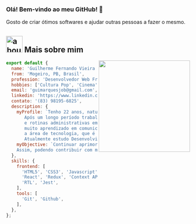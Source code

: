 ### Olá! Bem-vindo ao meu GitHub! 👋

Gosto de criar ótimos softwares e ajudar outras pessoas a fazer o mesmo.

## <img width="45" alt="about" src="https://raw.github.com/elizarov/elizarov/master/about.png"> Mais sobre mim

<img align="right" width="250" src="https://user-images.githubusercontent.com/57133330/188281408-c67df9ee-fd1f-4b37-833b-f02848f1ce02.gif" />

```javascript
export default {
  name: 'Guilherme Fernando Vieira Marques',
  from: 'Mogeiro, PB, Brasil',
  profession: 'Desenvolvedor Web Front-End',
  hobbies: ['Cultura Pop', 'Cinema', 'Literatura', 'Games', 'Animes'],
  email: 'guimarquesjob@gmail.com',
  linkedin: 'https://www.linkedin.com/in/guimarquesfvm/',
  contato: '(83) 98195-6825',
  description: {
    myProfile: `Tenho 22 anos, natural de Mamanguape PB, residindo em Mogeiro PB.
       Após um longo período trabalhando com atendimento de clientes, gestão financeira
       e rotinas administrativas em um negócio de família, período esse que me proporcionou
       muito aprendizado em comunicação e negociação, eu finalmente pude começar a me dedicar de fato
       a área de tecnologia, que é minha verdadeira paixão.
       Atualmente estudo Desenvolvimento Web Fullstack na Trybe.`,
    myObjective: `Continuar aprimorando meus conhecimentos como desenvolvedor Front-End e começar meus estudos na área de Back-End.
    Assim, podendo contribuir com meus conhecimentos para um mundo melhor.`,
  },
  skills: {
    frontend: [
      'HTML5', 'CSS3', 'Javascript', 'Jest',
      'React', 'Redux', 'Context API', 'Hooks',
      'RTL', 'Jest',
    ],
    tools: [
      'Git', 'Github',
    ],
  },
};
```
